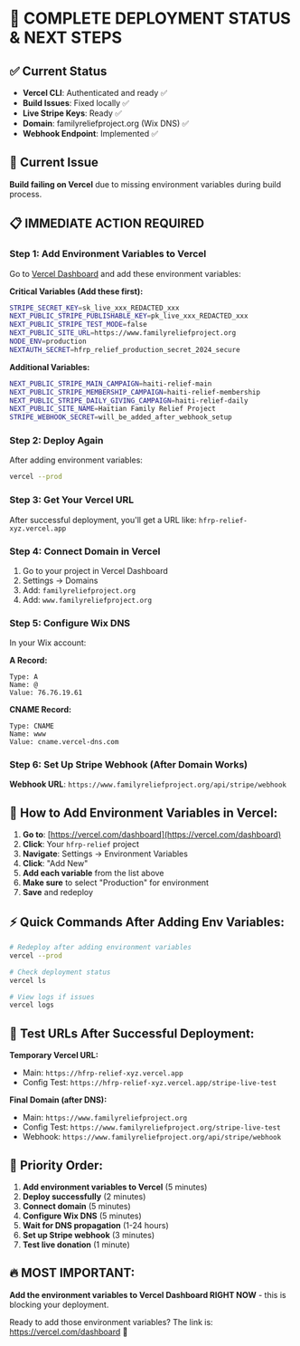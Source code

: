 # 🎯 COMPLETE DEPLOYMENT STATUS & NEXT STEPS

## ✅ Current Status

- **Vercel CLI**: Authenticated and ready ✅
- **Build Issues**: Fixed locally ✅
- **Live Stripe Keys**: Ready ✅
- **Domain**: familyreliefproject.org (Wix DNS) ✅
- **Webhook Endpoint**: Implemented ✅

## 🚨 Current Issue

**Build failing on Vercel** due to missing environment variables during build process.

## 📋 IMMEDIATE ACTION REQUIRED

### Step 1: Add Environment Variables to Vercel

Go to [Vercel Dashboard](https://vercel.com/dashboard) and add these environment variables:

**Critical Variables (Add these first):**

```bash
STRIPE_SECRET_KEY=sk_live_xxx_REDACTED_xxx
NEXT_PUBLIC_STRIPE_PUBLISHABLE_KEY=pk_live_xxx_REDACTED_xxx
NEXT_PUBLIC_STRIPE_TEST_MODE=false
NEXT_PUBLIC_SITE_URL=https://www.familyreliefproject.org
NODE_ENV=production
NEXTAUTH_SECRET=hfrp_relief_production_secret_2024_secure
```

**Additional Variables:**

```bash
NEXT_PUBLIC_STRIPE_MAIN_CAMPAIGN=haiti-relief-main
NEXT_PUBLIC_STRIPE_MEMBERSHIP_CAMPAIGN=haiti-relief-membership
NEXT_PUBLIC_STRIPE_DAILY_GIVING_CAMPAIGN=haiti-relief-daily
NEXT_PUBLIC_SITE_NAME=Haitian Family Relief Project
STRIPE_WEBHOOK_SECRET=will_be_added_after_webhook_setup
```

### Step 2: Deploy Again

After adding environment variables:

```bash
vercel --prod
```

### Step 3: Get Your Vercel URL

After successful deployment, you'll get a URL like:
`hfrp-relief-xyz.vercel.app`

### Step 4: Connect Domain in Vercel

1. Go to your project in Vercel Dashboard
2. Settings → Domains
3. Add: `familyreliefproject.org`
4. Add: `www.familyreliefproject.org`

### Step 5: Configure Wix DNS

In your Wix account:

**A Record:**

```
Type: A
Name: @
Value: 76.76.19.61
```

**CNAME Record:**

```
Type: CNAME
Name: www
Value: cname.vercel-dns.com
```

### Step 6: Set Up Stripe Webhook (After Domain Works)

**Webhook URL**: `https://www.familyreliefproject.org/api/stripe/webhook`

## 🔧 How to Add Environment Variables in Vercel:

1. **Go to**: [https://vercel.com/dashboard](https://vercel.com/dashboard)
2. **Click**: Your `hfrp-relief` project
3. **Navigate**: Settings → Environment Variables
4. **Click**: "Add New"
5. **Add each variable** from the list above
6. **Make sure** to select "Production" for environment
7. **Save** and redeploy

## ⚡ Quick Commands After Adding Env Variables:

```bash
# Redeploy after adding environment variables
vercel --prod

# Check deployment status
vercel ls

# View logs if issues
vercel logs
```

## 🧪 Test URLs After Successful Deployment:

**Temporary Vercel URL:**

- Main: `https://hfrp-relief-xyz.vercel.app`
- Config Test: `https://hfrp-relief-xyz.vercel.app/stripe-live-test`

**Final Domain (after DNS):**

- Main: `https://www.familyreliefproject.org`
- Config Test: `https://www.familyreliefproject.org/stripe-live-test`
- Webhook: `https://www.familyreliefproject.org/api/stripe/webhook`

## 🎯 Priority Order:

1. **Add environment variables to Vercel** (5 minutes)
2. **Deploy successfully** (2 minutes)
3. **Connect domain** (5 minutes)
4. **Configure Wix DNS** (5 minutes)
5. **Wait for DNS propagation** (1-24 hours)
6. **Set up Stripe webhook** (3 minutes)
7. **Test live donation** (1 minute)

## 🔥 MOST IMPORTANT:

**Add the environment variables to Vercel Dashboard RIGHT NOW** - this is blocking your deployment.

Ready to add those environment variables? The link is: https://vercel.com/dashboard 🚀

